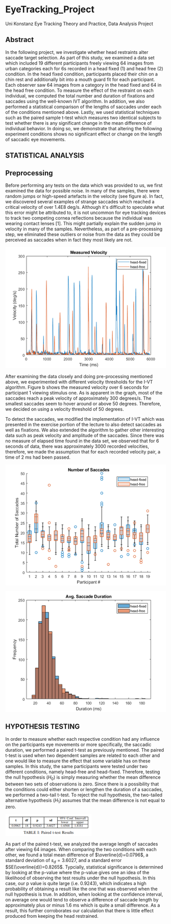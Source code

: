 # EyeTracking_Project
Uni Konstanz Eye Tracking Theory and Practice, Data Analysis Project 

## Abstract
In the following project, we investigate whether head restraints alter saccade target selection. As part of this study, we examined a data set which included 19 different participants freely viewing 64 images from urban categories each for 6s recorded in a head fixed (1) and head free (2) condition. In the head fixed condition, participants placed their chin on a chin rest and additionally bit into a mouth guard fit for each participant. Each observer saw 64 images from a category in the head fixed and 64 in the head free condition. To measure the effect of the restraint on each individual, we computed the total number and duration of fixations and saccades using the well-known IVT algorithm. In addition, we also performed a statistical comparison of the lengths of saccades under each of the conditions mentioned above. Lastly, we used statistical techniques such as the paired sample t-test which measures two identical subjects to test whether there is any significant change in the mean difference of individual behavior. In doing so, we demonstrate that altering the following experiment conditions shows no significant effect or change on the length of saccadic eye movements.

## STATISTICAL ANALYSIS

## Preprocessing
Before performing any tests on the data which was provided to us, we first examined the data for possible noise. In many of the samples, there were random jumps or high-speed artefacts in the velocity (see figure a). In fact, we discovered several examples of strange saccades which reached a critical velocity of over 1.4E8 deg/s. Although it's difficult to speculate what this error might be attributed to, it is not uncommon for eye tracking devices to track two competing cornea reflections because the individual was wearing contact lenses [1]. This might partially explain the sudden jump in velocity in many of the samples. Nevertheless, as part of a pre-processing step, we eliminated these outliers or noise from the data as they could be perceived as saccades when in fact they most likely are not. 

![pic](velocityLineChart.png)


After examining the data closely and doing pre-processing mentioned above, we experimented with different velocity thresholds for the I-VT algorithm. Figure b shows the measured velocity over 6 seconds for participant 1 viewing stimulus one. As is apparent in the graph, most of the saccades reach a peak velocity of approximately 300 degrees/s. The smallest saccades seem to hover around or above 50 degrees. Therefore, we decided on using a velocity threshold of 50 degrees.

To detect the saccades, we modified the implementation of I-VT which was presented in the exercise portion of the lecture to also detect saccades as well as fixations. We also extended the algorithm to gather other interesting data such as peak velocity and amplitude of the saccades. Since there was no measure of elapsed time found in the data set, we observed that for 6 seconds of data, there was approximately 3000 recorded velocities, therefore, we made the assumption that for each recorded velocity pair, a time of 2 ms had been passed.

![pic](boxChart.png)

![pic](saccadeDurationHist.png)

## HYPOTHESIS TESTING
In order to measure whether each respective condition had any influence on the participants eye movements or more specifically, the saccadic duration, we performed a paired t-test as previously mentioned. The paired t-test is used when two dependent samples are related to each other and one would like to measure the effect that some variable has on these samples. In this study, the same participants were tested under two different conditions, namely head-free and head-fixed. Therefore, testing the null hypothesis ($H_0$) is simply measuring whether the mean difference between two sets of observations is zero. Since there is a possibility that the conditions could either shorten or lengthen the duration of a saccades, we performed a two-tail t-test. To reject the null hypothesis, the two-tailed alternative hypothesis ($H_1$) assumes that the mean difference is not equal to zero.

![pic](eye_results.png)

As part of the paired t-test, we analyzed the average length of saccades after viewing 64 images. When comparing the two conditions with each other, we found a total mean difference of $\overline{d}=0.0796$, a standard deviation of  $s_{d}=3.6027$, and a standard error $SE(\overline{d})=0.8265$. Typcially, statistical significance is determined by looking at the p-value where the p-value gives one an idea of the likelihood of observing the test results under the null hypothesis. In this case, our p value is quite large (i.e. 0.9243), which indicates a high probability of obtaining a result like the one that was observed when the null hypothesis is true. In addition, when looking at the confidence interval, on average one would tend to observe a difference of saccade length by approximately plus or minus 1.6 ms which is quite a small difference. As a result, this further corroborates our calculation that there is little effect produced from keeping the head restrained. 


